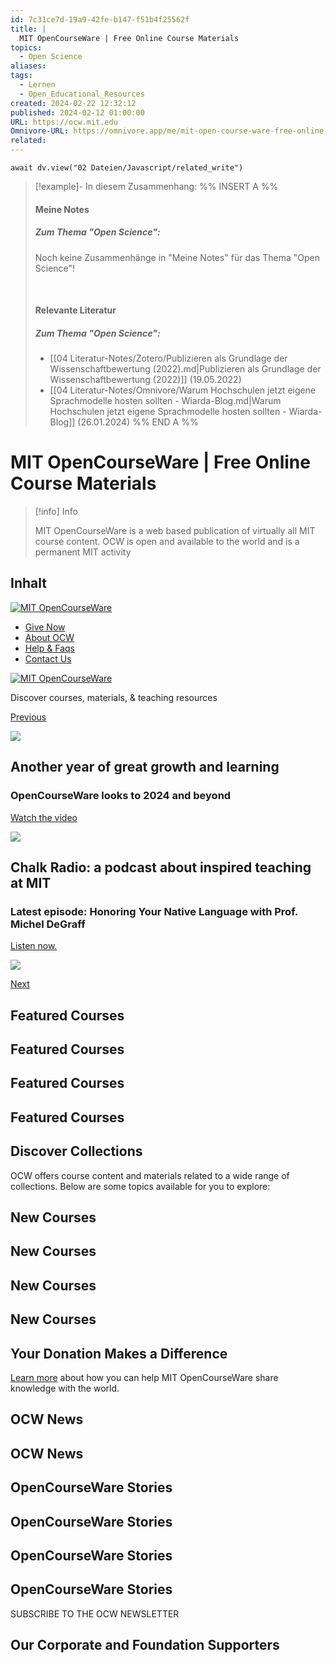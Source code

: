 ```yaml
---
id: 7c31ce7d-19a9-42fe-b147-f51b4f25562f
title: |
  MIT OpenCourseWare | Free Online Course Materials
topics:
  - Open Science
aliases: 
tags:
  - Lernen
  - Open_Educational_Resources
created: 2024-02-22 12:32:12
published: 2024-02-12 01:00:00
URL: https://ocw.mit.edu
Omnivore-URL: https://omnivore.app/me/mit-open-course-ware-free-online-course-materials-18dd096582d
related:
---
```


```dataviewjs
await dv.view("02 Dateien/Javascript/related_write")
```
> [!example]- In diesem Zusammenhang:
> %% INSERT A %%
> #### Meine Notes
> ##### Zum Thema "Open Science":
> Noch keine Zusammenhänge in "Meine Notes" für das Thema "Open Science"!
> 
> 
> &nbsp;
> #### Relevante Literatur
> ##### Zum Thema "Open Science":
> - [[04 Literatur-Notes/Zotero/Publizieren als Grundlage der Wissenschaftbewertung (2022).md|Publizieren als Grundlage der Wissenschaftbewertung (2022)]] (19.05.2022)
> - [[04 Literatur-Notes/Omnivore/Warum Hochschulen jetzt eigene Sprachmodelle hosten sollten - Wiarda-Blog.md|Warum Hochschulen jetzt eigene Sprachmodelle hosten sollten - Wiarda-Blog]] (26.01.2024)
> %% END A %%

# MIT OpenCourseWare | Free Online Course Materials

> [!info] Info
> 
> MIT OpenCourseWare is a web based publication of virtually all MIT course content. OCW is open and available to the world and is a permanent MIT activity


## Inhalt

[ ![MIT OpenCourseWare](https://proxy-prod.omnivore-image-cache.app/250x0,sRVOZQXbyfQrWtNxwCrZEqTok3bzX2QoV5CqagBqbr28/https://ocw.mit.edu/static_shared/images/ocw_logo_white_v2.33d9012306f73d8e1fb8.svg) ](https://ocw.mit.edu/) 

* [Give Now](https://giving.mit.edu/give/to/ocw/?utm%5Fsource=ocw&utm%5Fmedium=homepage%5Fbanner&utm%5Fcampaign=nextgen%5Fhome)
* [About OCW](https://ocw.mit.edu/about)
* [Help & Faqs](https://mitocw.zendesk.com/hc/en-us)
* [Contact Us](https://ocw.mit.edu/contact)

[ ![MIT OpenCourseWare](https://proxy-prod.omnivore-image-cache.app/0x0,stlwoWMiEBXP07d0TLGqXJ3WA3EpcERq7bLCmpZJv4OM/https://ocw.mit.edu/static_shared/images/ocw_logo_white_v2.33d9012306f73d8e1fb8.svg) ](https://ocw.mit.edu/) 

 Discover courses, materials, & teaching resources

[ Previous ](#promo-carousel)

![](https://proxy-prod.omnivore-image-cache.app/0x0,sR01P_y86pjdEzb__H-4LoCkbNZp8FRrtyeeLERukCQ4/https://ocw.mit.edu/ocw-www/promo_2023_video.png) 

## Another year of great growth and learning

### OpenCourseWare looks to 2024 and beyond

[ Watch the video](https://youtu.be/L-P7WhWkKrM?si=%5FODXZMosc2Y5Atd2) 

![](https://proxy-prod.omnivore-image-cache.app/0x0,sd1dzKx9TxEUow3tr6VgnA20By55fQCLkVDIEaQSVu90/https://ocw.mit.edu/ocw-www/b2c1e39b133349be99332b11c5640078_chalk-radio.png) 

## Chalk Radio: a podcast about inspired teaching at MIT

### Latest episode: Honoring Your Native Language with Prof. Michel DeGraff

[ Listen now.](https://chalk-radio.simplecast.com/episodes/honoring-your-native-language-with-prof-michel-degraff) 

![](https://proxy-prod.omnivore-image-cache.app/0x0,s480t9iqLyaBYRrA9yq0zmhUJfRiHP-arkl-AKbXF8aI/https://ocw.mit.edu/ocw-www/oll_generic.png) 

[ Next ](#promo-carousel) 

## Featured Courses

## Featured Courses

## Featured Courses

## Featured Courses

## Discover Collections

 OCW offers course content and materials related to a wide range of collections. Below are some topics available for you to explore:

## New Courses

## New Courses

## New Courses

## New Courses

## Your Donation Makes a Difference

[Learn more](https://ocw.mit.edu/pages/why-give) about how you can help MIT OpenCourseWare share knowledge with the world.

## OCW News

## OCW News

## OpenCourseWare Stories

## OpenCourseWare Stories

## OpenCourseWare Stories

## OpenCourseWare Stories

SUBSCRIBE TO THE OCW NEWSLETTER

## Our Corporate and Foundation Supporters